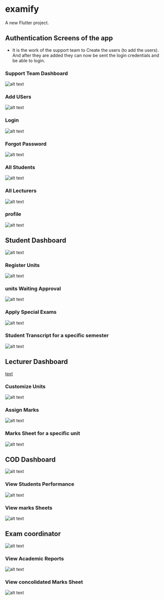 # examify

A new Flutter project.

## Authentication Screens of the app
- It is the work of the support team to Create the users (to add the users). And after  they are 
added they can now be sent the login credentials and be able to login.
### Support Team Dashboard
![alt text](Assets/Images/support_team.jpeg)
### Add USers
![alt text](Assets/Images/create_account.jpeg)
### Login 
![alt text](Assets/Images/login_screen.jpeg)
### Forgot Password
![alt text](Assets/Images/forgot_password.jpeg)
### All Students
![alt text](Assets/Images/stude.jpeg)
### All Lecturers
![alt text](Assets/Images/lecs.jpeg)
### profile
![alt text](Assets/Images/profile.jpeg)

## Student Dashboard
![alt text](Assets/Images/studentdashboard.jpeg)

### Register Units
![alt text](Assets/Images/register_units.jpeg)
### units Waiting Approval
![alt text](Assets/Images/units_eaiting_approval.jpeg)
### Apply Special Exams
![alt text](Assets/Images/apply_Special_exams.jpeg)
### Student Transcript for a specific semester
![alt text](Assets/Images/transcript.jpeg)

## Lecturer Dashboard
[text](Assets/Images/lecturer_dashboardjpeg)
### Customize Units 
![alt text](Assets/Images/customize_unit.jpeg)
### Assign Marks
![alt text](Assets/Images/assign_marks.jpeg)
### Marks Sheet for a specific unit
![alt text](Assets/Images/marks_sheet_Units.jpeg)

## COD Dashboard
![alt text](Assets/Images/cod_dashbord.jpeg)
### View Students Performance
![alt text](Assets/Images/students_performance.jpeg)
### View marks Sheets
![alt text](Assets/Images/normal_marksheets.jpeg)

## Exam coordinator
![alt text](Assets/Images/exams_coordinator.jpeg)
### View Academic Reports 
![alt text](Assets/Images/academic_reports.jpeg)
### View concolidated Marks Sheet
![alt text](Assets/Images/consolidated_marks.jpeg)

